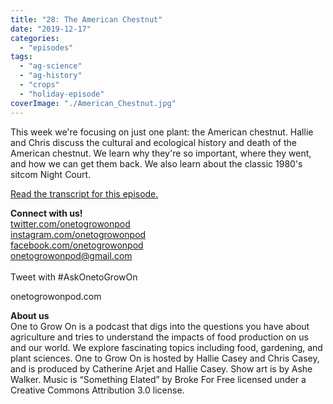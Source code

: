 ```yaml
---
title: "28: The American Chestnut"
date: "2019-12-17"
categories: 
  - "episodes"
tags: 
  - "ag-science"
  - "ag-history"
  - "crops"
  - "holiday-episode"
coverImage: "./American_Chestnut.jpg"
---
```


This week we're focusing on just one plant: the American chestnut. Hallie and Chris discuss the cultural and ecological history and death of the American chestnut. We learn why they're so important, where they went, and how we can get them back. We also learn about the classic 1980's sitcom Night Court.

[Read the transcript for this episode.](https://www.onetogrowonpod.com/28-the-american-chestnut-transcript/)

**Connect with us!**  
[twitter.com/onetogrowonpod](https://twitter.com/onetogrowonpod)  
[instagram.com/onetogrowonpod  
](https://instagram.com/onetogrowonpod)[facebook.com/onetogrowonpod  
](https://facebook.com/onetogrowonpod)[onetogrowonpod@gmail.com  
](mailto:onetogrowonpod@gmail.com)  
Tweet with #AskOnetoGrowOn

onetogrowonpod.com

**About us**  
One to Grow On is a podcast that digs into the questions you have about agriculture and tries to understand the impacts of food production on us and our world. We explore fascinating topics including food, gardening, and plant sciences. One to Grow On is hosted by Hallie Casey and Chris Casey, and is produced by Catherine Arjet and Hallie Casey. Show art is by Ashe Walker. Music is “Something Elated” by Broke For Free licensed under a Creative Commons Attribution 3.0 license.
